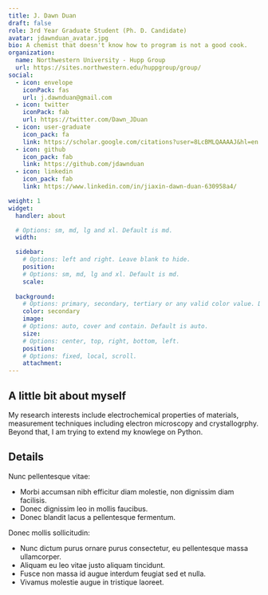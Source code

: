 ```yaml
---
title: J. Dawn Duan
draft: false
role: 3rd Year Graduate Student (Ph. D. Candidate)
avatar: jdawnduan_avatar.jpg
bio: A chemist that doesn't know how to program is not a good cook. 
organization: 
  name: Northwestern University - Hupp Group
  url: https://sites.northwestern.edu/huppgroup/group/
social:
  - icon: envelope
    iconPack: fas
    url: j.dawnduan@gmail.com
  - icon: twitter
    iconPack: fab
    url: https://twitter.com/Dawn_JDuan
  - icon: user-graduate
    icon_pack: fa
    link: https://scholar.google.com/citations?user=8LcBMLQAAAAJ&hl=en
  - icon: github
    icon_pack: fab
    link: https://github.com/jdawnduan
  - icon: linkedin
    icon_pack: fab
    link: https://www.linkedin.com/in/jiaxin-dawn-duan-630958a4/

weight: 1
widget:
  handler: about

  # Options: sm, md, lg and xl. Default is md.
  width:

  sidebar:
    # Options: left and right. Leave blank to hide.
    position:
    # Options: sm, md, lg and xl. Default is md.
    scale:
  
  background:
    # Options: primary, secondary, tertiary or any valid color value. Default is primary.
    color: secondary
    image:
    # Options: auto, cover and contain. Default is auto.
    size:
    # Options: center, top, right, bottom, left.
    position:
    # Options: fixed, local, scroll.
    attachment: 
---
```


## A little bit about myself

My research interests include electrochemical properties of materials, measurement techniques including electron microscopy and crystallogrphy. Beyond that, I am trying to extend my knowlege on Python.


## Details  

Nunc pellentesque vitae:
- Morbi accumsan nibh efficitur diam molestie, non dignissim diam facilisis.
- Donec dignissim leo in mollis faucibus.
- Donec blandit lacus a pellentesque fermentum.

Donec mollis sollicitudin:
- Nunc dictum purus ornare purus consectetur, eu pellentesque massa ullamcorper.
- Aliquam eu leo vitae justo aliquam tincidunt.
- Fusce non massa id augue interdum feugiat sed et nulla.
- Vivamus molestie augue in tristique laoreet.
